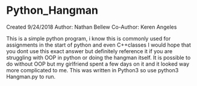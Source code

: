# Python_Hangman
Created 9/24/2018
Author: Nathan Bellew
Co-Author: Keren Angeles

This is a simple python program, i know this is commonly used for assignments in the start of python and even C++classes
I would hope that you dont use this exact answer but definitely reference it if you are struggling with OOP in python or doing the hangman itself.
It is possible to do without OOP but my girlfriend spent a few days on it and it looked way more complicated to me. 
This was written in Python3 so use python3 Hangman.py to run.
